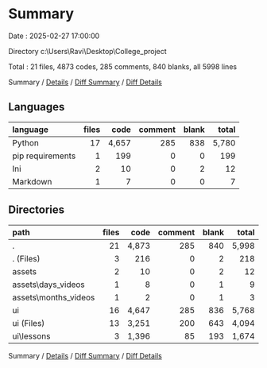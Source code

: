 # Summary

Date : 2025-02-27 17:00:00

Directory c:\\Users\\Ravi\\Desktop\\College_project

Total : 21 files,  4873 codes, 285 comments, 840 blanks, all 5998 lines

Summary / [Details](details.md) / [Diff Summary](diff.md) / [Diff Details](diff-details.md)

## Languages
| language | files | code | comment | blank | total |
| :--- | ---: | ---: | ---: | ---: | ---: |
| Python | 17 | 4,657 | 285 | 838 | 5,780 |
| pip requirements | 1 | 199 | 0 | 0 | 199 |
| Ini | 2 | 10 | 0 | 2 | 12 |
| Markdown | 1 | 7 | 0 | 0 | 7 |

## Directories
| path | files | code | comment | blank | total |
| :--- | ---: | ---: | ---: | ---: | ---: |
| . | 21 | 4,873 | 285 | 840 | 5,998 |
| . (Files) | 3 | 216 | 0 | 2 | 218 |
| assets | 2 | 10 | 0 | 2 | 12 |
| assets\\days_videos | 1 | 8 | 0 | 1 | 9 |
| assets\\months_videos | 1 | 2 | 0 | 1 | 3 |
| ui | 16 | 4,647 | 285 | 836 | 5,768 |
| ui (Files) | 13 | 3,251 | 200 | 643 | 4,094 |
| ui\\lessons | 3 | 1,396 | 85 | 193 | 1,674 |

Summary / [Details](details.md) / [Diff Summary](diff.md) / [Diff Details](diff-details.md)